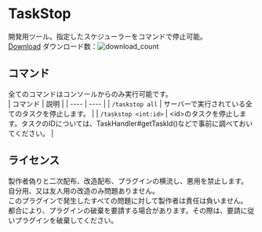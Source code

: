 # TaskStop  
開発用ツール。指定したスケジューラーをコマンドで停止可能。  
[Download](https://github.com/gamesukimanIRS/TaskStop/releases/)
ダウンロード数：![download_count](https://www.gamesukimanirs.cf/api/counter.jpg)  
## コマンド  
全てのコマンドはコンソールからのみ実行可能です。  
|  コマンド  |  説明  |
| ---- | ---- |
|  `/taskstop all`  |  サーバーで実行されている全てのタスクを停止します。  |
|  `/taskstop <int:id>`  |  \<id\>のタスクを停止します。タスクのIDについては、TaskHandler#getTaskId()などで事前に調べておいてください。  |
## ライセンス
製作者偽りと二次配布、改造配布、プラグインの横流し、悪用を禁止します。  
自分用、又は友人用の改造のみ問題ありません。  
このプラグインで発生したすべての問題に対して製作者は責任は負いません。  
都合により、プラグインの破棄を要請する場合があります。その際は、要請に従いプラグインを破棄してください。  
